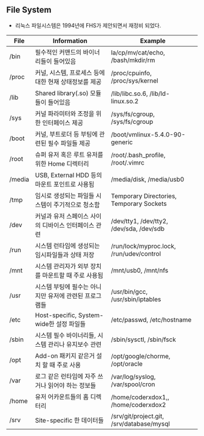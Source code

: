 ## File System

- 리눅스 파일시스템은 1994년에 FHS가 제안되면서 재정비 되었다.


| File | Information | Example |
| --- | --- | --- |
| /bin | 필수적인 커맨드의 바이너리들이 들어있음 | la/cp/mv/cat/echo, /bash/mkdir/rm |
| /proc | 커널, 시스템, 프로세스 등에 대한 현재 상태정보를 제공 | /proc/cpuinfo, /proc/sys/kernel |
| /lib | Shared library(.so) 모듈들이 들어있음 | /lib/libc.so.6, /lib/ld-linux.so.2 |
| /sys | 커널 파라미터와 조정을 위한 인터페이스 제공 | /sys/fs/cgroup, /sys/fs/cgroup |
| /boot | 커널, 부트로더 등 부팅에 관련된 필수 파일들 제공 | /boot/vmlinux-5.4.0-90-generic |
| /root | 슈퍼 유저 혹은 루트 유저를 위한 Home 디렉터리 | /root/.bash_profile, /root/.vimrc |
| /media | USB, External HDD 등의 마운트 포인트로 사용됨 | /media/disk, /media/usb0 |
| /tmp | 임시로 생성되는 파일들 시스템이 주기적으로 청소함 | Temporary Directories, Temporary Sockets |
| /dev | 커널과 유저 스페이스 사이의 디바이스 인터페이스 관련 | /dev/tty1, /dev/tty2, /dev/sda, /dev/sdb |
| /run | 시스템 런타임에 생성되는 임시파일들과 상태 저장 | /run/lock/myproc.lock, /run/udev/control |
| /mnt | 시스템 관리자가 외부 장치를 마운트할 때 주로 사용됨 | /mnt/usb0, /mnt/nfs |
| /usr | 시스템 부팅에 필수는 아니지만 유저에 관련된 프로그램들 | /usr/bin/gcc, /usr/sbin/iptables |
| /etc | Host-specific, System-wide한 설정 파일들 | /etc/passwd, /etc/hostname |
| /sbin | 시스템 필수 바이너리들, 시스템 관리나 유지보수 관련 | /sbin/sysctl, /sbin/fsck |
| /opt | Add-on 패키지 같은거 설치 할 때 주로 사용 | /opt/google/chorme, /opt/oracle |
| /var | 로그 같은 런타임에 자주 쓰거나 읽어야 하는 정보들 | /var/log/syslog, /var/spool/cron |
| /home | 유저 어카운트들의 홈 디렉터리 | /home/coderxdox1,, /home/coderxdox2 |
| /srv | Site-specific 한 데이터들 | /srv/git/project.git, /srv/database/mysql |
